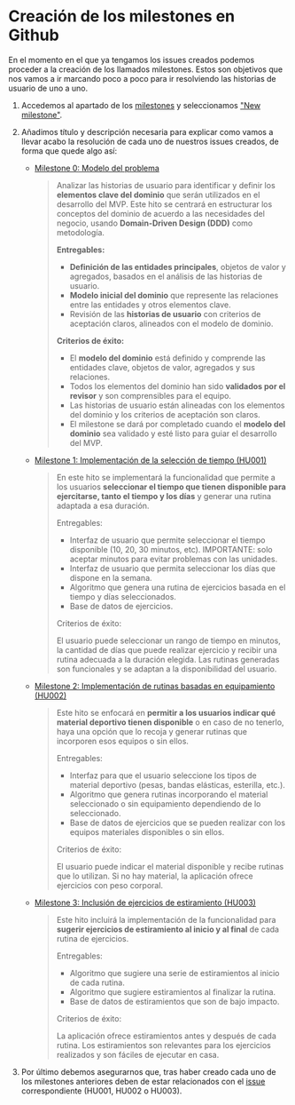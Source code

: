 # Creación de los milestones en Github

En el momento en el que ya tengamos los issues creados podemos proceder a la creación de los llamados milestones. Estos son objetivos que nos vamos a ir marcando poco a poco para ir resolviendo las historias de usuario de uno a uno.

1. Accedemos al apartado de los [milestones](./images/milestones.png) y seleccionamos ["New milestone"](./images/new-milestone.png).

2. Añadimos título y descripción necesaria para explicar como vamos a llevar acabo la resolución de cada uno de nuestros issues creados, de forma que quede algo así:
    - [Milestone 0: Modelo del problema](./images/milestone0.png) 
        
        >
        >Analizar las historias de usuario para identificar y definir los **elementos clave del dominio** que serán utilizados en el desarrollo del MVP. Este hito se centrará en estructurar los conceptos del dominio de acuerdo a las necesidades del negocio, usando **Domain-Driven Design (DDD)** como metodología.
        >
        >**Entregables:**
        >
        >- **Definición de las entidades principales**, objetos de valor y agregados, basados en el análisis de las historias de usuario.
        >- **Modelo inicial del dominio** que represente las relaciones entre las entidades y otros elementos clave.
        >- Revisión de las **historias de usuario** con criterios de aceptación claros, alineados con el modelo de dominio.
        >
        >**Criterios de éxito:**
        >
        >- El **modelo del dominio** está definido y comprende las entidades clave, objetos de valor, agregados y sus relaciones.
        >- Todos los elementos del dominio han sido **validados por el revisor** y son comprensibles para el equipo.
        >- Las historias de usuario están alineadas con los elementos del dominio y los criterios de aceptación son claros.
        >- El milestone se dará por completado cuando el **modelo del dominio** sea validado y esté listo para guiar el desarrollo del MVP.


    - [Milestone 1: Implementación de la selección de tiempo (HU001)](./images/milestone1.png)

        >En este hito se implementará la funcionalidad que permite a los usuarios **seleccionar el tiempo que tienen disponible para ejercitarse, tanto el tiempo y los días** y generar una rutina adaptada a esa duración.
        >
        >Entregables:
        >
        >- Interfaz de usuario que permite seleccionar el tiempo disponible (10, 20, 30 minutos, etc). IMPORTANTE: solo aceptar minutos para evitar problemas con las unidades.
        >- Interfaz de usuario que permita seleccionar los días que dispone en la semana.
        >- Algoritmo que genera una rutina de ejercicios basada en el tiempo y días seleccionados.
        >- Base de datos de ejercicios.
        >
        >Criterios de éxito:
        >
        >El usuario puede seleccionar un rango de tiempo en minutos, la cantidad de días que puede realizar ejercicio y recibir una rutina adecuada a la duración elegida.
        Las rutinas generadas son funcionales y se adaptan a la disponibilidad del usuario.

    - [Milestone 2: Implementación de rutinas basadas en equipamiento (HU002)](./images/milestone2.png)

        >Este hito se enfocará en **permitir a los usuarios indicar qué material deportivo tienen disponible** o en caso de no tenerlo, haya una opción que lo recoja y generar rutinas que incorporen esos equipos o sin ellos.
        >
        >Entregables:
        >
        >- Interfaz para que el usuario seleccione los tipos de material deportivo (pesas, bandas elásticas, esterilla, etc.).
        >- Algoritmo que genera rutinas incorporando el material seleccionado o sin equipamiento dependiendo de lo seleccionado.
        >- Base de datos de ejercicios que se pueden realizar con los equipos materiales disponibles o sin ellos.
        >
        >Criterios de éxito:
        >
        >El usuario puede indicar el material disponible y recibe rutinas que lo utilizan. Si no hay material, la aplicación ofrece ejercicios con peso corporal.

    - [Milestone 3: Inclusión de ejercicios de estiramiento (HU003)](./images/milestone3.png)

        >Este hito incluirá la implementación de la funcionalidad para **sugerir ejercicios de estiramiento al inicio y al final** de cada rutina de ejercicios.
        >
        >Entregables:
        >
        >- Algoritmo que sugiere una serie de estiramientos al inicio de cada rutina.
        >- Algoritmo que sugiere estiramientos al finalizar la rutina.
        >- Base de datos de estiramientos que son de bajo impacto.
        >
        >Criterios de éxito:
        >
        >La aplicación ofrece estiramientos antes y después de cada rutina.
        Los estiramientos son relevantes para los ejercicios realizados y son fáciles de ejecutar en casa.

3. Por último debemos asegurarnos que, tras haber creado cada uno de los milestones anteriores deben de estar relacionados con el [issue](./config-issues.md) correspondiente (HU001, HU002 o HU003).

